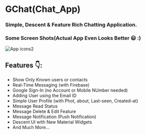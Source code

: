 # GChat(Chat_App)

### Simple, Descent & Feature Rich Chatting Application.
### Some Screen Shots(Actual App Even Looks Better 😃 :)
  ![App icons2](https://github.com/Abhilasha-222/GChat_APP/assets/94596235/0e7a08bb-c43e-4231-bcf4-c5293ff08ca3)


## Features 👇:
 * Show Only Known users or contacts
 * Real-Time Messaging (with Firebase)
 * Google Sign-In (no Account or Mobile NUmber needed)
 * Adding User using the Email ID
 * Simple User Profile (with Phot, about, Last-seen, Created-at)
 * Message Read Status
 * Message Delete & Edit Feature
 * Message Notification (Push Notification)
 * Descent UI with New Material Widgets
 * And Much More...
  


